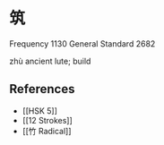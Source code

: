 # 筑
Frequency 1130
General Standard 2682

zhù
ancient lute; build

## References
- [[HSK 5]]
- [[12 Strokes]]
- [[竹 Radical]]